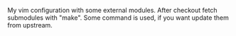 My vim configuration with some external modules. After checkout fetch submodules with "make". Some command is used, if you want update them from upstream.
